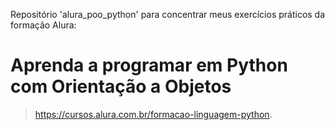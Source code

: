 Repositório 'alura_poo_python' para concentrar meus exercícios práticos da formação Alura:
# Aprenda a programar em Python com Orientação a Objetos
> https://cursos.alura.com.br/formacao-linguagem-python.